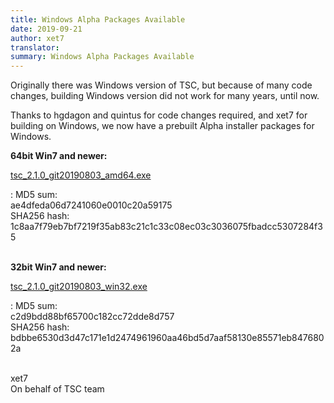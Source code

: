 ```yaml
---
title: Windows Alpha Packages Available
date: 2019-09-21
author: xet7
translator:
summary: Windows Alpha Packages Available
---
```


Originally there was Windows version of TSC, but because of many code changes,
building Windows version did not work for many years, until now.

Thanks to hgdagon and quintus for code changes required, and xet7 for building
on Windows, we now have a prebuilt Alpha installer packages for Windows.<br>

**64bit Win7 and newer:**

[tsc_2.1.0_git20190803_amd64.exe](https://ftp.secretchronicles.org/alpha/tsc_2.1.0_git20190803_amd64.exe)

: MD5 sum:<br>ae4dfeda06d7241060e0010c20a59175<br>
  SHA256 hash:<br>1c8aa7f79eb7bf7219f35ab83c21c1c33c08ec03c3036075fbadcc5307284f35<br>
<br>

**32bit Win7 and newer:**

[tsc_2.1.0_git20190803_win32.exe](https://ftp.secretchronicles.org/alpha/tsc_2.1.0_git20190803_win32.exe)

: MD5 sum:<br>c2d9bdd88bf65700c182cc72dde8d757<br>
  SHA256 hash:<br>bdbbe6530d3d47c171e1d2474961960aa46bd5d7aaf58130e85571eb8476802a<br>
<br>

xet7<br />
On behalf of TSC team